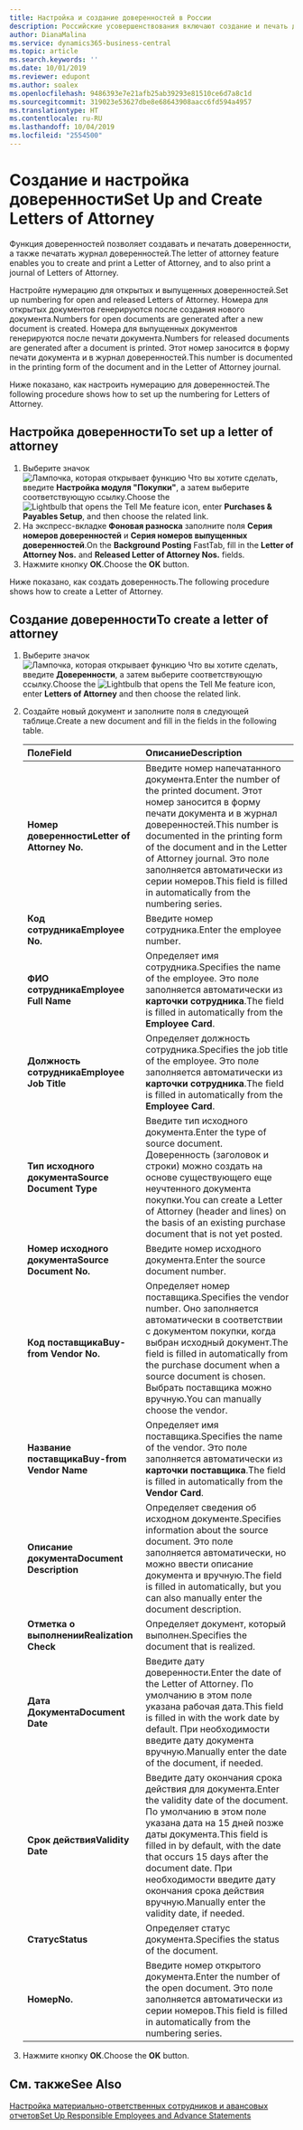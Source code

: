 ```yaml
---
title: Настройка и создание доверенностей в России
description: Российские усовершенствования включают создание и печать доверенностей.
author: DianaMalina
ms.service: dynamics365-business-central
ms.topic: article
ms.search.keywords: ''
ms.date: 10/01/2019
ms.reviewer: edupont
ms.author: soalex
ms.openlocfilehash: 9486393e7e21afb25ab39293e81510ce6d7a8c1d
ms.sourcegitcommit: 319023e53627dbe8e68643908aacc6fd594a4957
ms.translationtype: HT
ms.contentlocale: ru-RU
ms.lasthandoff: 10/04/2019
ms.locfileid: "2554500"
---
```

# <a name="set-up-and-create-letters-of-attorney"></a><span data-ttu-id="46643-103">Создание и настройка доверенности</span><span class="sxs-lookup"><span data-stu-id="46643-103">Set Up and Create Letters of Attorney</span></span>

<span data-ttu-id="46643-104">Функция доверенностей позволяет создавать и печатать доверенности, а также печатать журнал доверенностей.</span><span class="sxs-lookup"><span data-stu-id="46643-104">The letter of attorney feature enables you to create and print a Letter of Attorney, and to also print a journal of Letters of Attorney.</span></span>  

<span data-ttu-id="46643-105">Настройте нумерацию для открытых и выпущенных доверенностей.</span><span class="sxs-lookup"><span data-stu-id="46643-105">Set up numbering for open and released Letters of Attorney.</span></span> <span data-ttu-id="46643-106">Номера для открытых документов генерируются после создания нового документа.</span><span class="sxs-lookup"><span data-stu-id="46643-106">Numbers for open documents are generated after a new document is created.</span></span> <span data-ttu-id="46643-107">Номера для выпущенных документов генерируются после печати документа.</span><span class="sxs-lookup"><span data-stu-id="46643-107">Numbers for released documents are generated after a document is printed.</span></span> <span data-ttu-id="46643-108">Этот номер заносится в форму печати документа и в журнал доверенностей.</span><span class="sxs-lookup"><span data-stu-id="46643-108">This number is documented in the printing form of the document and in the Letter of Attorney journal.</span></span>  

<span data-ttu-id="46643-109">Ниже показано, как настроить нумерацию для доверенностей.</span><span class="sxs-lookup"><span data-stu-id="46643-109">The following procedure shows how to set up the numbering for Letters of Attorney.</span></span>

## <a name="to-set-up-a-letter-of-attorney"></a><span data-ttu-id="46643-110">Настройка доверенности</span><span class="sxs-lookup"><span data-stu-id="46643-110">To set up a letter of attorney</span></span> 

1. <span data-ttu-id="46643-111">Выберите значок ![Лампочка, которая открывает функцию Что вы хотите сделать](../../media/ui-search/search_small.png "Что вы хотите сделать"), введите **Настройка модуля "Покупки"**, а затем выберите соответствующую ссылку.</span><span class="sxs-lookup"><span data-stu-id="46643-111">Choose the ![Lightbulb that opens the Tell Me feature](../../media/ui-search/search_small.png "Tell me what you want to do") icon, enter **Purchases & Payables Setup**, and then choose the related link.</span></span>
2. <span data-ttu-id="46643-112">На экспресс-вкладке **Фоновая разноска** заполните поля **Серия номеров доверенностей** и **Серия номеров выпущенных доверенностей**.</span><span class="sxs-lookup"><span data-stu-id="46643-112">On the **Background Posting** FastTab, fill in the **Letter of Attorney Nos.** and **Released Letter of Attorney Nos.** fields.</span></span>
3. <span data-ttu-id="46643-113">Нажмите кнопку **ОК**.</span><span class="sxs-lookup"><span data-stu-id="46643-113">Choose the **OK** button.</span></span>

<span data-ttu-id="46643-114">Ниже показано, как создать доверенность.</span><span class="sxs-lookup"><span data-stu-id="46643-114">The following procedure shows how to create a Letter of Attorney.</span></span>

## <a name="to-create-a-letter-of-attorney"></a><span data-ttu-id="46643-115">Создание доверенности</span><span class="sxs-lookup"><span data-stu-id="46643-115">To create a letter of attorney</span></span> 

1. <span data-ttu-id="46643-116">Выберите значок ![Лампочка, которая открывает функцию Что вы хотите сделать](../../media/ui-search/search_small.png "Что вы хотите сделать"), введите **Доверенности**, а затем выберите соответствующую ссылку.</span><span class="sxs-lookup"><span data-stu-id="46643-116">Choose the ![Lightbulb that opens the Tell Me feature](../../media/ui-search/search_small.png "Tell me what you want to do") icon, enter **Letters of Attorney** and then choose the related link.</span></span>

2. <span data-ttu-id="46643-117">Создайте новый документ и заполните поля в следующей таблице.</span><span class="sxs-lookup"><span data-stu-id="46643-117">Create a new document and fill in the fields in the following table.</span></span>

   | <span data-ttu-id="46643-118">Поле</span><span class="sxs-lookup"><span data-stu-id="46643-118">Field</span></span>                      | <span data-ttu-id="46643-119">Описание</span><span class="sxs-lookup"><span data-stu-id="46643-119">Description</span></span>                                                  |
   | :------------------------- | :----------------------------------------------------------- |
   | <span data-ttu-id="46643-120">**Номер доверенности**</span><span class="sxs-lookup"><span data-stu-id="46643-120">**Letter of Attorney No.**</span></span> | <span data-ttu-id="46643-121">Введите номер напечатанного документа.</span><span class="sxs-lookup"><span data-stu-id="46643-121">Enter the number of the printed document.</span></span> <span data-ttu-id="46643-122">Этот номер заносится в форму печати документа и в журнал доверенностей.</span><span class="sxs-lookup"><span data-stu-id="46643-122">This number is documented in the printing form of the document and in the Letter of Attorney journal.</span></span> <span data-ttu-id="46643-123">Это поле заполняется автоматически из серии номеров.</span><span class="sxs-lookup"><span data-stu-id="46643-123">This field is filled in automatically from the numbering series.</span></span> |
   | <span data-ttu-id="46643-124">**Код сотрудника**</span><span class="sxs-lookup"><span data-stu-id="46643-124">**Employee No.**</span></span>           | <span data-ttu-id="46643-125">Введите номер сотрудника.</span><span class="sxs-lookup"><span data-stu-id="46643-125">Enter the employee number.</span></span>                                   |
   | <span data-ttu-id="46643-126">**ФИО сотрудника**</span><span class="sxs-lookup"><span data-stu-id="46643-126">**Employee Full Name**</span></span>     | <span data-ttu-id="46643-127">Определяет имя сотрудника.</span><span class="sxs-lookup"><span data-stu-id="46643-127">Specifies the name of the employee.</span></span> <span data-ttu-id="46643-128">Это поле заполняется автоматически из **карточки сотрудника**.</span><span class="sxs-lookup"><span data-stu-id="46643-128">The field is filled in automatically from the **Employee Card**.</span></span> |
   | <span data-ttu-id="46643-129">**Должность сотрудника**</span><span class="sxs-lookup"><span data-stu-id="46643-129">**Employee Job Title**</span></span>     | <span data-ttu-id="46643-130">Определяет должность сотрудника.</span><span class="sxs-lookup"><span data-stu-id="46643-130">Specifies the job title of the employee.</span></span> <span data-ttu-id="46643-131">Это поле заполняется автоматически из **карточки сотрудника**.</span><span class="sxs-lookup"><span data-stu-id="46643-131">The field is filled in automatically from the **Employee Card**.</span></span> |
   | <span data-ttu-id="46643-132">**Тип исходного документа**</span><span class="sxs-lookup"><span data-stu-id="46643-132">**Source Document Type**</span></span>   | <span data-ttu-id="46643-133">Введите тип исходного документа.</span><span class="sxs-lookup"><span data-stu-id="46643-133">Enter the type of source document.</span></span> <span data-ttu-id="46643-134">Доверенность (заголовок и строки) можно создать на основе существующего еще неучтенного документа покупки.</span><span class="sxs-lookup"><span data-stu-id="46643-134">You can create a Letter of Attorney (header and lines) on the basis of an existing purchase document that is not yet posted.</span></span> |
   | <span data-ttu-id="46643-135">**Номер исходного документа**</span><span class="sxs-lookup"><span data-stu-id="46643-135">**Source Document No.**</span></span>    | <span data-ttu-id="46643-136">Введите номер исходного документа.</span><span class="sxs-lookup"><span data-stu-id="46643-136">Enter the source document number.</span></span>                            |
   | <span data-ttu-id="46643-137">**Код поставщика**</span><span class="sxs-lookup"><span data-stu-id="46643-137">**Buy-from Vendor No.**</span></span>    | <span data-ttu-id="46643-138">Определяет номер поставщика.</span><span class="sxs-lookup"><span data-stu-id="46643-138">Specifies the vendor number.</span></span> <span data-ttu-id="46643-139">Оно заполняется автоматически в соответствии с документом покупки, когда выбран исходный документ.</span><span class="sxs-lookup"><span data-stu-id="46643-139">The field is filled in automatically from the purchase document when a source document is chosen.</span></span> <span data-ttu-id="46643-140">Выбрать поставщика можно вручную.</span><span class="sxs-lookup"><span data-stu-id="46643-140">You can manually choose the vendor.</span></span> |
   | <span data-ttu-id="46643-141">**Название поставщика**</span><span class="sxs-lookup"><span data-stu-id="46643-141">**Buy-from Vendor Name**</span></span>   | <span data-ttu-id="46643-142">Определяет имя поставщика.</span><span class="sxs-lookup"><span data-stu-id="46643-142">Specifies the name of the vendor.</span></span> <span data-ttu-id="46643-143">Это поле заполняется автоматически из **карточки поставщика**.</span><span class="sxs-lookup"><span data-stu-id="46643-143">The field is filled in automatically from the **Vendor Card**.</span></span> |
   | <span data-ttu-id="46643-144">**Описание документа**</span><span class="sxs-lookup"><span data-stu-id="46643-144">**Document Description**</span></span>   | <span data-ttu-id="46643-145">Определяет сведения об исходном документе.</span><span class="sxs-lookup"><span data-stu-id="46643-145">Specifies information about the source document.</span></span> <span data-ttu-id="46643-146">Это поле заполняется автоматически, но можно ввести описание документа и вручную.</span><span class="sxs-lookup"><span data-stu-id="46643-146">The field is filled in automatically, but you can also manually enter the document description.</span></span> |
   | <span data-ttu-id="46643-147">**Отметка о выполнении**</span><span class="sxs-lookup"><span data-stu-id="46643-147">**Realization Check**</span></span>      | <span data-ttu-id="46643-148">Определяет документ, который выполнен.</span><span class="sxs-lookup"><span data-stu-id="46643-148">Specifies the document that is realized.</span></span>                     |
   | <span data-ttu-id="46643-149">**Дата Документа**</span><span class="sxs-lookup"><span data-stu-id="46643-149">**Document Date**</span></span>          | <span data-ttu-id="46643-150">Введите дату доверенности.</span><span class="sxs-lookup"><span data-stu-id="46643-150">Enter the date of the Letter of Attorney.</span></span> <span data-ttu-id="46643-151">По умолчанию в этом поле указана рабочая дата.</span><span class="sxs-lookup"><span data-stu-id="46643-151">This field is filled in with the work date by default.</span></span> <span data-ttu-id="46643-152">При необходимости введите дату документа вручную.</span><span class="sxs-lookup"><span data-stu-id="46643-152">Manually enter the date of the document, if needed.</span></span> |
   | <span data-ttu-id="46643-153">**Срок действия**</span><span class="sxs-lookup"><span data-stu-id="46643-153">**Validity Date**</span></span>          | <span data-ttu-id="46643-154">Введите дату окончания срока действия для документа.</span><span class="sxs-lookup"><span data-stu-id="46643-154">Enter the validity date of the document.</span></span> <span data-ttu-id="46643-155">По умолчанию в этом поле указана дата на 15 дней позже даты документа.</span><span class="sxs-lookup"><span data-stu-id="46643-155">This field is filled in by default, with the date that occurs 15 days after the document date.</span></span> <span data-ttu-id="46643-156">При необходимости введите дату окончания срока действия вручную.</span><span class="sxs-lookup"><span data-stu-id="46643-156">Manually enter the validity date, if needed.</span></span> |
   | <span data-ttu-id="46643-157">**Статус**</span><span class="sxs-lookup"><span data-stu-id="46643-157">**Status**</span></span>                 | <span data-ttu-id="46643-158">Определяет статус документа.</span><span class="sxs-lookup"><span data-stu-id="46643-158">Specifies the status of the document.</span></span>                        |
   | <span data-ttu-id="46643-159">**Номер**</span><span class="sxs-lookup"><span data-stu-id="46643-159">**No.**</span></span>                    | <span data-ttu-id="46643-160">Введите номер открытого документа.</span><span class="sxs-lookup"><span data-stu-id="46643-160">Enter the number of the open document.</span></span> <span data-ttu-id="46643-161">Это поле заполняется автоматически из серии номеров.</span><span class="sxs-lookup"><span data-stu-id="46643-161">This field is filled in automatically from the numbering series.</span></span> |

3. <span data-ttu-id="46643-162">Нажмите кнопку **ОК**.</span><span class="sxs-lookup"><span data-stu-id="46643-162">Choose the **OK** button.</span></span>

## <a name="see-also"></a><span data-ttu-id="46643-163">См. также</span><span class="sxs-lookup"><span data-stu-id="46643-163">See Also</span></span>

[<span data-ttu-id="46643-164">Настройка материально-ответственных сотрудников и авансовых отчетов</span><span class="sxs-lookup"><span data-stu-id="46643-164">Set Up Responsible Employees and Advance Statements</span></span>](How-to-Set-Up-Responsible-Employees-and-Advance-Statements.md)  
